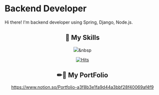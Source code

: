 

<!--
**yanghuijin1214/yanghuijin1214** is a ✨ _special_ ✨ repository because its `README.md` (this file) appears on your GitHub profile.

Here are some ideas to get you started:

- 🔭 I’m currently working on ...
- 🌱 I’m currently learning ...
- 👯 I’m looking to collaborate on ...
- 🤔 I’m looking for help with ...
- 💬 Ask me about ...
- 📫 How to reach me: ...
- 😄 Pronouns: ...
- ⚡ Fun fact: ...
-->
 # Backend Developer
 
 Hi there! I'm backend developer using Spring, Django, Node.js.
 


<div align=center>

 ## 💪 My Skills
 <img src="https://img.shields.io/badge/Python-3766AB?style=flat-square&logo=Python&logoColor=white"/></a>&nbsp 

  
[![Hits](https://hits.seeyoufarm.com/api/count/incr/badge.svg?url=https%3A%2F%2Fgithub.com%2Fyanghuijin1214&count_bg=%2379C83D&title_bg=%23555555&icon=&icon_color=%23E7E7E7&title=hits&edge_flat=false)](https://hits.seeyoufarm.com)

 ## ✏👔 My PortFolio 
 https://www.notion.so/Portfolio-a3f8b3e1fa9d44a3bbf28f40069af4f9

  </div>
